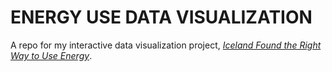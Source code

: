 # ENERGY USE DATA VISUALIZATION

A repo for my interactive data visualization project, [*Iceland Found the Right Way to Use Energy*](https://suneric1.github.io/energy-use-data-viz/).
